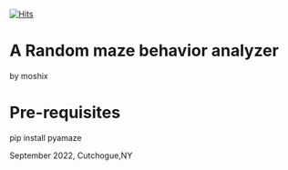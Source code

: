 [![Hits](https://hits.seeyoufarm.com/api/count/incr/badge.svg?url=https%3A%2F%2Fgithub.com%2Fmoshix%2Frandmaze&count_bg=%2379C83D&title_bg=%23555555&icon=wpengine.svg&icon_color=%23E7E7E7&title=hits&edge_flat=true)](https://hits.seeyoufarm.com)  

A Random maze behavior analyzer 
===============================
by moshix
 
Pre-requisites
==============  

pip install pyamaze  

September 2022, Cutchogue,NY
